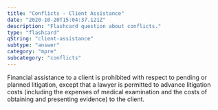 ```yaml
---
title: "Conflicts - Client Assistance"
date: "2020-10-20T15:04:37.121Z"
description: "Flashcard question about conflicts."
type: "flashcard"
qString: "client-assistance"
subtype: "answer"
category: "mpre"
subcategory: "conflicts"
---
```


Financial assistance to a client is prohibited with respect to pending or planned litigation, except that a lawyer is permitted to advance litigation costs (including the expenses of medical examination and the costs of obtaining and presenting evidence) to the client.
